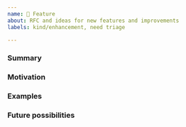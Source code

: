 ```yaml
---
name: 🚀 Feature
about: RFC and ideas for new features and improvements
labels: kind/enhancement, need triage

---
```


### Summary
<!-- One paragraph explanation of the feature. -->

### Motivation
<!-- Explain why this is relevant to you. Why are we doing this? What use cases does it support? What is the expected outcome? -->

### Examples
<!-- A simple example of the new feature in action
     If the new feature changes an existing feature, include a simple before/after comparison. -->

### Future possibilities
<!-- Think about what the natural extension and evolution of your proposal would be and how it would affect the language and project as a whole in a holistic way. Try to use this section as a tool to more fully consider all possible interactions with the project and language in your proposal. Also consider how this all fits into the roadmap for the project and of the relevant sub-team. -->

<!-- This is also a good place to "dump ideas", if they are out of scope for the RFC you are writing but otherwise related. -->
<!-- If you have tried and cannot think of any future possibilities, you may simply state that you cannot think of anything. -->

<!-- Note that having something written down in the future-possibilities section is not a reason to accept the current or a future RFC; such notes should be in the section on motivation or rationale in this or subsequent RFCs. The section merely provides additional information. -->
